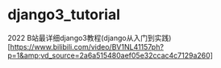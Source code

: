 # django3_tutorial
2022 B站最详细django3教程(django从入门到实践)
[https://www.bilibili.com/video/BV1NL41157ph?p=1&amp;vd_source=2a6a515480aef05e32ccac4c7129a260]
